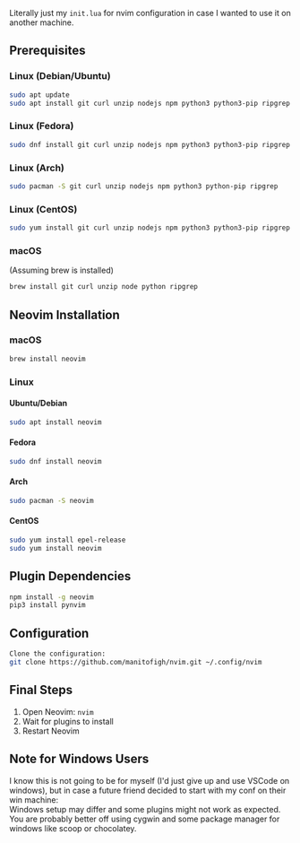 Literally just my `init.lua` for nvim configuration in case I wanted to use it on another machine.
## Prerequisites

### Linux (Debian/Ubuntu)
```bash
sudo apt update
sudo apt install git curl unzip nodejs npm python3 python3-pip ripgrep
```

### Linux (Fedora)
```bash
sudo dnf install git curl unzip nodejs npm python3 python3-pip ripgrep
```

### Linux (Arch)
```bash
sudo pacman -S git curl unzip nodejs npm python3 python-pip ripgrep
```

### Linux (CentOS)
```bash
sudo yum install git curl unzip nodejs npm python3 python3-pip ripgrep
```

### macOS
(Assuming brew is installed)
```bash
brew install git curl unzip node python ripgrep
```

## Neovim Installation

### macOS 
```bash
brew install neovim
```

### Linux
#### Ubuntu/Debian
```bash
sudo apt install neovim
```
#### Fedora
```bash
sudo dnf install neovim
```
#### Arch
```bash
sudo pacman -S neovim
```
#### CentOS
```bash
sudo yum install epel-release
sudo yum install neovim
```

## Plugin Dependencies
```bash
npm install -g neovim
pip3 install pynvim
```

## Configuration
```bash
Clone the configuration:
git clone https://github.com/manitofigh/nvim.git ~/.config/nvim
```

## Final Steps

1. Open Neovim: `nvim`
2. Wait for plugins to install
3. Restart Neovim

## Note for Windows Users

I know this is not going to be for myself (I'd just give up and use VSCode on windows), but in case a future friend decided to start with my conf on their win machine:
</br>
Windows setup may differ and some plugins might not work as expected. You are probably better off using cygwin and some package manager for windows like scoop or chocolatey.
